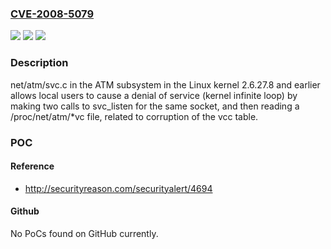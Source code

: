 ### [CVE-2008-5079](https://cve.mitre.org/cgi-bin/cvename.cgi?name=CVE-2008-5079)
![](https://img.shields.io/static/v1?label=Product&message=n%2Fa&color=blue)
![](https://img.shields.io/static/v1?label=Version&message=n%2Fa&color=blue)
![](https://img.shields.io/static/v1?label=Vulnerability&message=n%2Fa&color=brighgreen)

### Description

net/atm/svc.c in the ATM subsystem in the Linux kernel 2.6.27.8 and earlier allows local users to cause a denial of service (kernel infinite loop) by making two calls to svc_listen for the same socket, and then reading a /proc/net/atm/*vc file, related to corruption of the vcc table.

### POC

#### Reference
- http://securityreason.com/securityalert/4694

#### Github
No PoCs found on GitHub currently.

